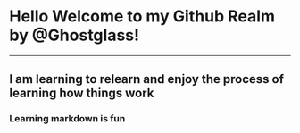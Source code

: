 # Hello Welcome to my Github Realm by @Ghostglass!
---
## I am learning to relearn and enjoy the process of learning how things work
### Learning markdown is **fun**
